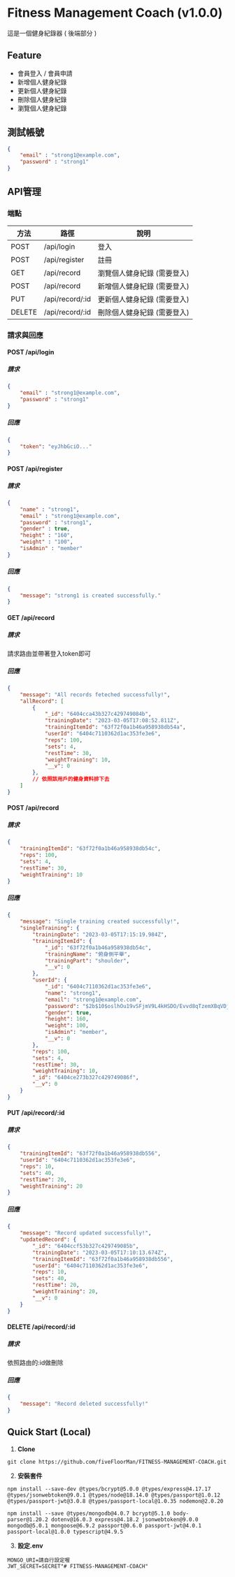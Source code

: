# Fitness Management Coach (v1.0.0)

這是一個健身紀錄器 ( 後端部分 )

## Feature

- 會員登入 / 會員申請
- 新增個人健身紀錄
- 更新個人健身紀錄
- 刪除個人健身紀錄
- 瀏覽個人健身紀錄

## 測試帳號
```JSON
{
    "email" : "strong1@example.com",
    "password" : "strong1"
}    
```

## API管理
### 端點

| 方法   | 路徑                | 說明                      |
|--------|---------------------|---------------------------|
| POST   | /api/login          | 登入                      |
| POST   | /api/register       | 註冊                      |
| GET    | /api/record         | 瀏覽個人健身紀錄 (需要登入) |
| POST   | /api/record         | 新增個人健身紀錄 (需要登入) |
| PUT    | /api/record/:id     | 更新個人健身紀錄 (需要登入) |
| DELETE | /api/record/:id     | 刪除個人健身紀錄 (需要登入) |

### 請求與回應

#### POST /api/login
##### 請求
```JSON
{
    "email" : "strong1@example.com",
    "password" : "strong1"
}    
```
##### 回應
```JSON
{
    "token": "eyJhbGciO..."
}
```

#### POST /api/register
##### 請求
```JSON
{
    "name" : "strong1",
    "email" : "strong1@example.com",
    "password" : "strong1",
    "gender" : true,
    "height" : "160",
    "weight" : "100",
    "isAdmin" : "member"
}      
```
##### 回應
```JSON
{
    "message": "strong1 is created successfully."
}
```

#### GET /api/record
##### 請求
請求路由並帶著登入token即可
##### 回應
```JSON
{
    "message": "All records feteched successfully!",
    "allRecord": [
        {
            "_id": "6404cca43b327c429749084b",
            "trainingDate": "2023-03-05T17:08:52.811Z",
            "trainingItemId": "63f72f0a1b46a958938db54a",
            "userId": "6404c7110362d1ac353fe3e6",
            "reps": 100,
            "sets": 4,
            "restTime": 30,
            "weightTraining": 10,
            "__v": 0
        }, 
        // 依照該用戶的健身資料排下去
    ]
}
```

#### POST /api/record
##### 請求
```JSON
{
    "trainingItemId": "63f72f0a1b46a958938db54c",
    "reps": 100,
    "sets": 4,
    "restTime": 30,
    "weightTraining": 10
}    
```
##### 回應
```JSON
{
    "message": "Single training created successfully!",
    "singleTraining": {
        "trainingDate": "2023-03-05T17:15:19.984Z",
        "trainingItemId": {
            "_id": "63f72f0a1b46a958938db54c",
            "trainingName": "俯身側平舉",
            "trainingPart": "shoulder",
            "__v": 0
        },
        "userId": {
            "_id": "6404c7110362d1ac353fe3e6",
            "name": "strong1",
            "email": "strong1@example.com",
            "password": "$2b$10$oslhOu19vSFjmV9L4kHSDO/Evvd8qTzemXBqVDj7.2qxn.LPxTvQW",
            "gender": true,
            "height": 160,
            "weight": 100,
            "isAdmin": "member",
            "__v": 0
        },
        "reps": 100,
        "sets": 4,
        "restTime": 30,
        "weightTraining": 10,
        "_id": "6404ce273b327c429749086f",
        "__v": 0
    }
}
```

#### PUT /api/record/:id
##### 請求
```JSON
{
    "trainingItemId": "63f72f0a1b46a958938db556",
    "userId": "6404c7110362d1ac353fe3e6",
    "reps": 10,
    "sets": 40,
    "restTime": 20,
    "weightTraining": 20
}      
```
##### 回應
```JSON
{
    "message": "Record updated successfully!",
    "updatedRecord": {
        "_id": "6404ccf53b327c429749085b",
        "trainingDate": "2023-03-05T17:10:13.674Z",
        "trainingItemId": "63f72f0a1b46a958938db556",
        "userId": "6404c7110362d1ac353fe3e6",
        "reps": 10,
        "sets": 40,
        "restTime": 20,
        "weightTraining": 20,
        "__v": 0
    }
}
```

#### DELETE /api/record/:id
##### 請求
依照路由的:id做刪除
##### 回應
```JSON
{
    "message": "Record deleted successfully!"
}
```

## Quick Start (Local)

1. **Clone**
```
git clone https://github.com/fiveFloorMan/FITNESS-MANAGEMENT-COACH.git
```
2. **安裝套件**
```
npm install --save-dev @types/bcrypt@5.0.0 @types/express@4.17.17 @types/jsonwebtoken@9.0.1 @types/node@18.14.0 @types/passport@1.0.12 @types/passport-jwt@3.0.8 @types/passport-local@1.0.35 nodemon@2.0.20
```
```
npm install --save @types/mongodb@4.0.7 bcrypt@5.1.0 body-parser@1.20.2 dotenv@16.0.3 express@4.18.2 jsonwebtoken@9.0.0 mongodb@5.0.1 mongoose@6.9.2 passport@0.6.0 passport-jwt@4.0.1 passport-local@1.0.0 typescript@4.9.5
```
3. **設定.env**
```
MONGO_URI=請自行設定喔
JWT_SECRET=SECRET"# FITNESS-MANAGEMENT-COACH" 
```